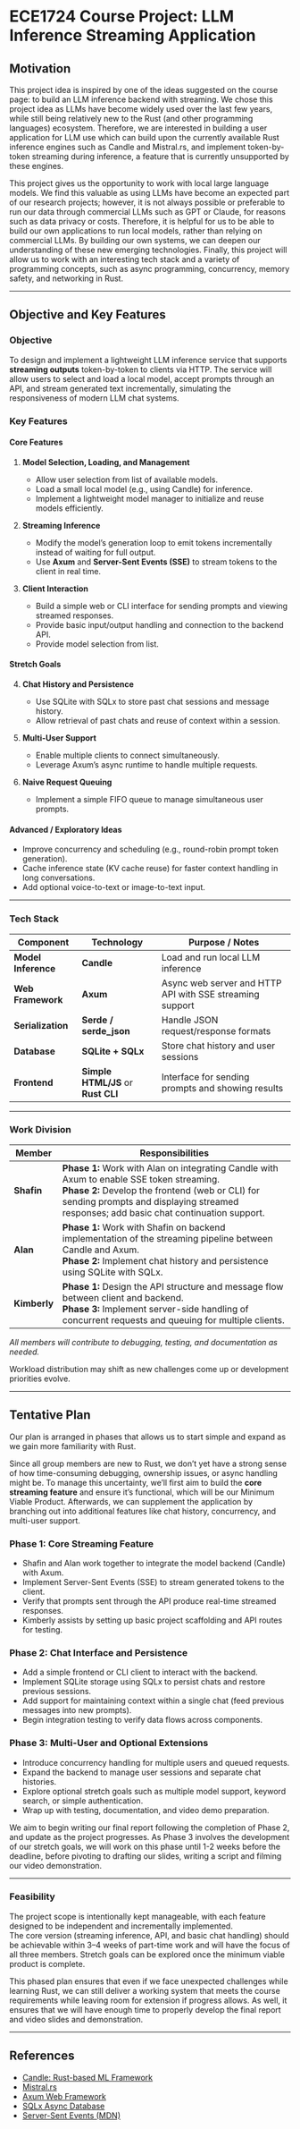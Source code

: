 # ECE1724 Course Project: LLM Inference Streaming Application

## Motivation
This project idea is inspired by one of the ideas suggested on the course page: to build an LLM inference backend with streaming. We chose this project idea as LLMs have become widely used over the last few years, while still being relatively new to the Rust (and other programming languages) ecosystem. Therefore, we are interested in building a user application for LLM use which can build upon the currently available Rust inference engines such as Candle and Mistral.rs, and implement token-by-token streaming during inference, a feature that is currently unsupported by these engines. 

This project gives us the opportunity to work with local large language models. We find this valuable as using LLMs have become an expected part of our research projects; however, it is not always possible or preferable to run our data through commercial LLMs such as GPT or Claude, for reasons such as data privacy or costs. Therefore, it is helpful for us to be able to build our own applications to run local models, rather than relying on commercial LLMs. By building our own systems, we can deepen our understanding of these new emerging technologies. Finally, this project will allow us to work with an interesting tech stack and a variety of programming concepts, such as async programming, concurrency, memory safety, and networking in Rust.

---

## Objective and Key Features

### Objective
To design and implement a lightweight LLM inference service that supports **streaming outputs** token-by-token to clients via HTTP. The service will allow users to select and load a local model, accept prompts through an API, and stream generated text incrementally, simulating the responsiveness of modern LLM chat systems.

### Key Features

#### Core Features
1. **Model Selection, Loading, and Management**
   - Allow user selection from list of available models.
   - Load a small local model (e.g., using Candle) for inference.
   - Implement a lightweight model manager to initialize and reuse models efficiently.

2. **Streaming Inference**
   - Modify the model’s generation loop to emit tokens incrementally instead of waiting for full output.
   - Use **Axum** and **Server-Sent Events (SSE)** to stream tokens to the client in real time.

3. **Client Interaction**
   - Build a simple web or CLI interface for sending prompts and viewing streamed responses.
   - Provide basic input/output handling and connection to the backend API.
   - Provide model selection from list.

#### Stretch Goals
4. **Chat History and Persistence**
   - Use SQLite with SQLx to store past chat sessions and message history.
   - Allow retrieval of past chats and reuse of context within a session.

5. **Multi-User Support**
   - Enable multiple clients to connect simultaneously.
   - Leverage Axum’s async runtime to handle multiple requests.

6. **Naive Request Queuing**
   - Implement a simple FIFO queue to manage simultaneous user prompts.

#### Advanced / Exploratory Ideas
- Improve concurrency and scheduling (e.g., round-robin prompt token generation).
- Cache inference state (KV cache reuse) for faster context handling in long conversations.
- Add optional voice-to-text or image-to-text input.

---

### Tech Stack

| Component | Technology | Purpose / Notes |
|------------|-------------|----------------|
| **Model Inference** | **Candle** | Load and run local LLM inference |
| **Web Framework** | **Axum** | Async web server and HTTP API with SSE streaming support |
| **Serialization** | **Serde / serde_json** | Handle JSON request/response formats |
| **Database** | **SQLite + SQLx** | Store chat history and user sessions |
| **Frontend** | **Simple HTML/JS** or **Rust CLI** | Interface for sending prompts and showing results |

---

### Work Division

| Member | Responsibilities |
|---------|------------------|
| **Shafin** | **Phase 1:** Work with Alan on integrating Candle with Axum to enable SSE token streaming.<br>**Phase 2:** Develop the frontend (web or CLI) for sending prompts and displaying streamed responses; add basic chat continuation support.<br> |
| **Alan** | **Phase 1:** Work with Shafin on backend implementation of the streaming pipeline between Candle and Axum.<br>**Phase 2:** Implement chat history and persistence using SQLite with SQLx.
| **Kimberly** | **Phase 1:** Design the API structure and message flow between client and backend.<br>**Phase 3:** Implement server-side handling of concurrent requests and queuing for multiple clients. |

_All members will contribute to debugging, testing, and documentation as needed._

Workload distribution may shift as new challenges come up or development priorities evolve.

---

## Tentative Plan

Our plan is arranged in phases that allows us to start simple and expand as we gain more familiarity with Rust.

Since all group members are new to Rust, we don’t yet have a strong sense of how time-consuming debugging, ownership issues, or async handling might be. To manage this uncertainty, we’ll first aim to build the **core streaming feature** and ensure it’s functional, which will be our Minimum Viable Product. Afterwards, we can supplement the application by branching out into additional features like chat history, concurrency, and multi-user support.

### Phase 1: Core Streaming Feature
- Shafin and Alan work together to integrate the model backend (Candle) with Axum.
- Implement Server-Sent Events (SSE) to stream generated tokens to the client.
- Verify that prompts sent through the API produce real-time streamed responses.
- Kimberly assists by setting up basic project scaffolding and API routes for testing.

### Phase 2: Chat Interface and Persistence
- Add a simple frontend or CLI client to interact with the backend.
- Implement SQLite storage using SQLx to persist chats and restore previous sessions.
- Add support for maintaining context within a single chat (feed previous messages into new prompts).
- Begin integration testing to verify data flows across components.

### Phase 3: Multi-User and Optional Extensions
- Introduce concurrency handling for multiple users and queued requests.
- Expand the backend to manage user sessions and separate chat histories.
- Explore optional stretch goals such as multiple model support, keyword search, or simple authentication.
- Wrap up with testing, documentation, and video demo preparation.

We aim to begin writing our final report following the completion of Phase 2, and update as the project progresses. As Phase 3 involves the development of our stretch goals, we will work on this phase until 1-2 weeks before the deadline, before pivoting to drafting our slides, writing a script and filming our video demonstration.

---

### Feasibility
The project scope is intentionally kept manageable, with each feature designed to be independent and incrementally implemented.  
The core version (streaming inference, API, and basic chat handling) should be achievable within 3–4 weeks of part-time work and will have the focus of all three members. Stretch goals can be explored once the minimum viable product is complete.  

This phased plan ensures that even if we face unexpected challenges while learning Rust, we can still deliver a working system that meets the course requirements while leaving room for extension if progress allows. As well, it ensures that we will have enough time to properly develop the final report and video slides and demonstration.

---

## References
- [Candle: Rust-based ML Framework](https://github.com/huggingface/candle)
- [Mistral.rs](https://github.com/EricLBuehler/mistral.rs)
- [Axum Web Framework](https://docs.rs/axum/)
- [SQLx Async Database](https://docs.rs/sqlx/)
- [Server-Sent Events (MDN)](https://developer.mozilla.org/en-US/docs/Web/API/Server-sent_events)
